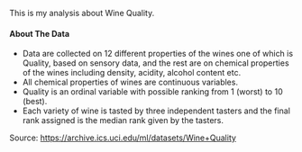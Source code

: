 This is my analysis about Wine Quality. 

#### About The Data
* Data are collected on 12 different properties of the wines one of which is Quality, based on sensory data, and the rest are on chemical properties of the wines including density, acidity, alcohol content etc.
* All chemical properties of wines are continuous variables.
* Quality is an ordinal variable with possible ranking from 1 (worst) to 10 (best).
* Each variety of wine is tasted by three independent tasters and the final rank assigned is the median rank given by the tasters.


Source: https://archive.ics.uci.edu/ml/datasets/Wine+Quality
